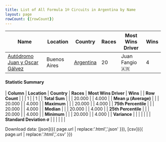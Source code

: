 ```yaml
---
title: List of All Formula 1® Circuits in Argentina by Name
layout: page
rowCount: {{rowCount}}
---
```


| Name | Location | Country | Races | Most Wins Driver | Wins |
|--|--|--|--|--|--|
| [Autódromo Juan y Oscar Gálvez](/f1/circuits/galvez) | Buenos Aires | [Argentina](/f1/countries/argentina) | 20 | Juan Fangio 🇦🇷 | 4 |

#### Statistic Summary

| **Column** | **Location** | **Country** | **Races** | **Most Wins Driver** | **Wins** |
| **Row Count** |  |  | 1 |  | 1 |
| **Total Sum** |  |  | 20.000 |  | 4.000 |
| **Mean μ (Average)** |  |  | 20.000 |  | 4.000 |
| **Maximum** |  |  | 20.000 |  | 4.000 |
| **75th Percentile** |  |  | 20.000 |  | 4.000 |
| **Median** |  |  | 20.000 |  | 4.000 |
| **25th Percentile** |  |  | 20.000 |  | 4.000 |
| **Minimum** |  |  | 20.000 |  | 4.000 |
| **Variance** |  |  |  |  |  |
| **Standard Deviation σ** |  |  |  |  |  |

Download data: [json]({{ page.url | replace:'.html','.json' }}), [csv]({{ page.url | replace:'.html','.csv' }})
